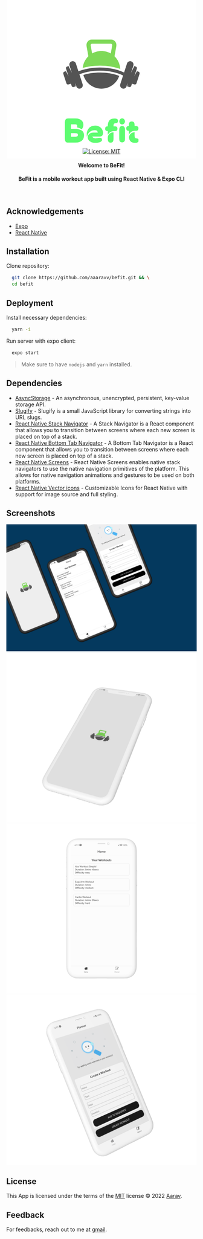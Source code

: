 <div align="center" style="margin-top: -130px">
<img src="./app/assets/icon.png" style="margin-bottom: -110px" height="500" alt="logo" >
<img align="center"src="./app/assets/logo.png" alt="logo"/>

</br>

[![License: MIT](https://img.shields.io/badge/License-MIT-yellow.svg)](https://opensource.org/licenses/MIT)

#### Welcome to <b>BeFit!</b>

#### BeFit is a mobile workout app built using React Native &amp; Expo CLI

</div>

</br>

## Acknowledgements

-   [Expo](https://docs.expo.dev/)
-   [React Native](https://reactnative.dev/docs/getting-started)

## Installation

Clone repository:

```bash
  git clone https://github.com/aaaravv/befit.git && \
  cd befit
```

## Deployment

Install necessary dependencies:

```bash
  yarn -i
```

Run server with expo client:

```bash
  expo start
```

> Make sure to have `nodejs` and `yarn` installed.

## Dependencies

-   [AsyncStorage](https://docs.expo.dev/versions/v45.0.0/sdk/async-storage/) - An asynchronous, unencrypted, persistent, key-value storage API.
-   [Slugify](https://www.npmjs.com/package/slugify) - Slugify is a small JavaScript library for converting strings into URL slugs.
-   [React Native Stack Navigator](https://reactnavigation.org/docs/stack-navigator/) - A Stack Navigator is a React component that allows you to transition between screens where each new screen is placed on top of a stack.
-   [React Native Bottom Tab Navigator](https://reactnavigation.org/docs/bottom-tab-navigator/) - A Bottom Tab Navigator is a React component that allows you to transition between screens where each new screen is placed on top of a stack.
-   [React Native Screens](https://reactnavigation.org/docs/react-native-screens/) - React Native Screens enables native stack navigators to use the native navigation primitives of the platform. This allows for native navigation animations and gestures to be used on both platforms.
-   [React Native Vector icons](https://www.npmjs.com/package/react-native-vector-icons) - Customizable Icons for React Native with support for image source and full styling.

## Screenshots

![App Screenshot2](./assets/ss.png)
![App Screenshot2](./assets/ss1.png)
![App Screenshot3](./assets/ss2.png)
![App Screenshot4](./assets/ss3.png)

## License

This App is licensed under the terms of the [MIT](https://choosealicense.com/licenses/mit/) license &copy; 2022 [Aarav](https://github.com/aaaravv).

## Feedback

For feedbacks, reach out to me at [gmail](mailto:aaravmishra619@gmail.com).
